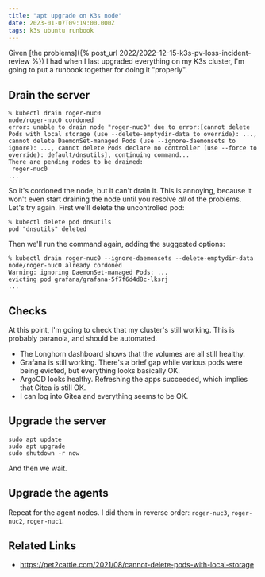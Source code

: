 ```yaml
---
title: "apt upgrade on K3s node"
date: 2023-01-07T09:19:00.000Z
tags: k3s ubuntu runbook
---
```


Given [the problems]({% post_url 2022/2022-12-15-k3s-pv-loss-incident-review %}) I had when I last upgraded everything
on my K3s cluster, I'm going to put a runbook together for doing it "properly".

## Drain the server

```
% kubectl drain roger-nuc0
node/roger-nuc0 cordoned
error: unable to drain node "roger-nuc0" due to error:[cannot delete Pods with local storage (use --delete-emptydir-data to override): ..., cannot delete DaemonSet-managed Pods (use --ignore-daemonsets to ignore): ..., cannot delete Pods declare no controller (use --force to override): default/dnsutils], continuing command...
There are pending nodes to be drained:
 roger-nuc0
...
```

So it's cordoned the node, but it can't drain it. This is annoying, because it won't even start draining the node until
you resolve _all_ of the problems. Let's try again. First we'll delete the uncontrolled pod:

```
% kubectl delete pod dnsutils
pod "dnsutils" deleted
```

Then we'll run the command again, adding the suggested options:

```
% kubectl drain roger-nuc0 --ignore-daemonsets --delete-emptydir-data
node/roger-nuc0 already cordoned
Warning: ignoring DaemonSet-managed Pods: ...
evicting pod grafana/grafana-5f7f6d4d8c-lksrj
...
```

## Checks

At this point, I'm going to check that my cluster's still working. This is probably paranoia, and should be automated.

- The Longhorn dashboard shows that the volumes are all still healthy.
- Grafana is still working. There's a brief gap while various pods were being evicted, but everything looks basically OK.
- ArgoCD looks healthy. Refreshing the apps succeeded, which implies that Gitea is still OK.
- I can log into Gitea and everything seems to be OK.

## Upgrade the server

```
sudo apt update
sudo apt upgrade
sudo shutdown -r now
```

And then we wait.

## Upgrade the agents

Repeat for the agent nodes. I did them in reverse order: `roger-nuc3`, `roger-nuc2`, `roger-nuc1`.

## Related Links

- <https://pet2cattle.com/2021/08/cannot-delete-pods-with-local-storage>
